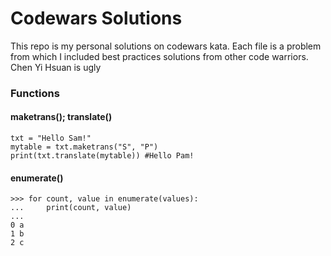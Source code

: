 # Codewars Solutions



This repo is my personal solutions on codewars kata. 
Each file is a problem from which I included best practices solutions from other code warriors.
Chen Yi Hsuan is ugly

### Functions
#### maketrans(); translate()
```
txt = "Hello Sam!"
mytable = txt.maketrans("S", "P")
print(txt.translate(mytable)) #Hello Pam!

```
#### enumerate()
```
>>> for count, value in enumerate(values):
...     print(count, value)
...
0 a
1 b
2 c
```